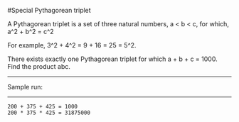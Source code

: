 #Special Pythagorean triplet

A Pythagorean triplet is a set of three natural numbers, a < b < c, for which,
    a^2 + b^2 = c^2

For example, 3^2 + 4^2 = 9 + 16 = 25 = 5^2.

There exists exactly one Pythagorean triplet for which a + b + c = 1000.
Find the product abc.

************************************************************************************************************************************************************
Sample run:
************************************************************************************************************************************************************

    200 + 375 + 425 = 1000
    200 * 375 * 425 = 31875000
